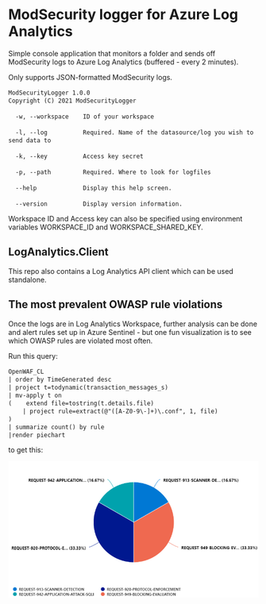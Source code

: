 # ModSecurity logger for Azure Log Analytics

Simple console application that monitors a folder and sends off ModSecurity logs to Azure Log Analytics (buffered - every 2 minutes).

Only supports JSON-formatted ModSecurity logs.

```text
ModSecurityLogger 1.0.0
Copyright (C) 2021 ModSecurityLogger

  -w, --workspace    ID of your workspace

  -l, --log          Required. Name of the datasource/log you wish to send data to

  -k, --key          Access key secret

  -p, --path         Required. Where to look for logfiles

  --help             Display this help screen.

  --version          Display version information.
```

Workspace ID and Access key can also be specified using environment variables WORKSPACE_ID and WORKSPACE_SHARED_KEY.

## LogAnalytics.Client

This repo also contains a Log Analytics API client which can be used standalone.

## The most prevalent OWASP rule violations

Once the logs are in Log Analytics Workspace, further analysis can be done and alert rules set up in Azure Sentinel - but one fun visualization is to see which OWASP rules are violated most often.

Run this query:

```kql
OpenWAF_CL
| order by TimeGenerated desc
| project t=todynamic(transaction_messages_s)
| mv-apply t on
(    extend file=tostring(t.details.file)
    | project rule=extract(@"([A-Z0-9\-]+)\.conf", 1, file)
)
| summarize count() by rule
|render piechart 
```

to get this:

![Most violated OWASP rules](docs/owasp-modsec.png)
